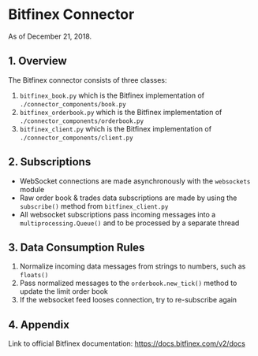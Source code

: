 # Bitfinex Connector
As of December 21, 2018.

## 1. Overview
The Bitfinex connector consists of three classes:
1. `bitfinex_book.py` which is the Bitfinex implementation of `./connector_components/book.py`
2. `bitfinex_orderbook.py` which is the Bitfinex implementation of `./connector_components/orderbook.py`
3. `bitfinex_client.py` which is the Bitfinex implementation of `./connector_components/client.py`

## 2. Subscriptions
- WebSocket connections are made asynchronously with the `websockets` module
- Raw order book & trades data subscriptions are made by using the `subscribe()` method 
from `bitfinex_client.py`
- All websocket subscriptions pass incoming messages into a `multiprocessing.Queue()` and 
to be processed by a separate thread

## 3. Data Consumption Rules
1. Normalize incoming data messages from strings to numbers, such as `floats()`
2. Pass normalized messages to the `orderbook.new_tick()` method to update the limit order book
3. If the websocket feed looses connection, try to re-subscribe again

## 4. Appendix 
Link to official Bitfinex documentation: https://docs.bitfinex.com/v2/docs

